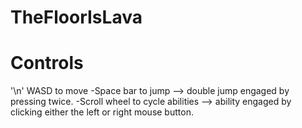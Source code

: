 # TheFloorIsLava

# Controls
'\n' WASD to move
-Space bar to jump --> double jump engaged by pressing twice.
-Scroll wheel to cycle abilities --> ability engaged by clicking either the left or right mouse button.
